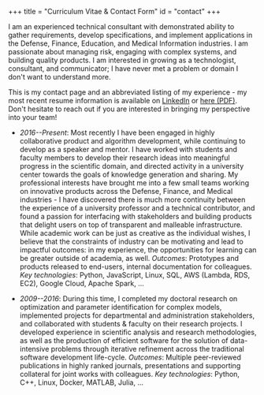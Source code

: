 +++
title = "Curriculum Vitae & Contact Form"
id = "contact"
+++

I am an experienced technical consultant with demonstrated ability to gather requirements, develop specifications, and implement applications in the Defense, Finance, Education, and Medical Information industries.
I am passionate about managing risk, engaging with complex systems, and building quality products.
I am interested in growing as a technologist, consultant, and communicator; I have never met a problem or domain I don't want to understand more.

This is my contact page and an abbreviated listing of my experience - my most recent resume information is available on [LinkedIn](https://www.linkedin.com/in/jonathan-goldfarb/) or [here (PDF)](/res.pdf). Don't hesitate to reach out if you are interested in bringing my perspective into your team!

- *2016--Present*: Most recently I have been engaged in highly collaborative product and algorithm development, while continuing to develop as a speaker and mentor. I have worked with students and faculty members to develop their research ideas into meaningful progress in the scientific domain, and directed activity in a university center towards the goals of knowledge generation and sharing. My professional interests have brought me into a few small teams working on innovative products across the Defense, Finance, and Medical industries - I have discovered there is much more continuity between the experience of a university professor and a technical contributor, and found a passion for interfacing with stakeholders and building products that delight users on top of transparent and malleable infrastructure. While academic work can be just as creative as the individual wishes, I believe that the constraints of industry can be motivating and lead to impactful outcomes: in my experience, the opportunities for learning can be greater outside of academia, as well. *Outcomes*: Prototypes and products released to end-users, internal documentation for colleagues. *Key technologies*: Python, JavaScript, Linux, SQL, AWS (Lambda, RDS, EC2), Google Cloud, Apache Spark, ...

- *2009--2016*: During this time, I completed my doctoral research on optimization and parameter identification for complex models, implemented projects for departmental and administration stakeholders, and collaborated with students & faculty on their research projects. I developed experience in scientific analysis and research methodologies, as well as the production of efficient software for the solution of data-intensive problems through iterative refinement across the traditional software development life-cycle. *Outcomes*: Multiple peer-reviewed publications in highly ranked journals, presentations and supporting collateral for joint works with colleagues. *Key technologies*: Python, C++, Linux, Docker, MATLAB, Julia, ...
